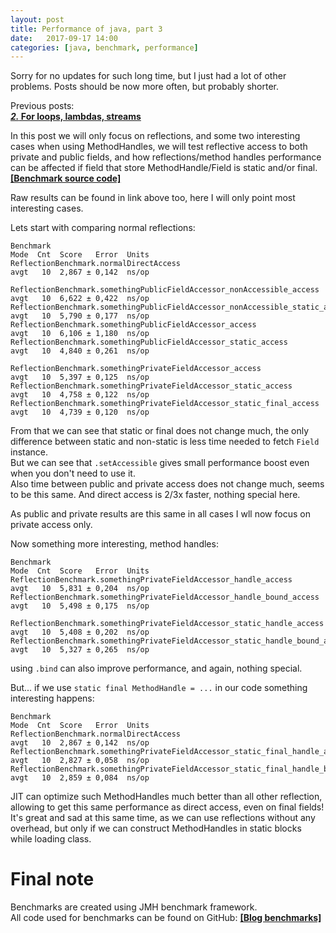 ```yaml
---
layout: post
title: Performance of java, part 3
date:   2017-09-17 14:00
categories: [java, benchmark, performance]
---
```


Sorry for no updates for such long time, but I just had a lot of other problems. Posts should be now more often, but probably shorter.

Previous posts:  
[***2.* For loops, lambdas, streams**](https://blog.gotofinal.com/java/benchmark/performance/2017/07/17/performance-of-java-2.html)

In this post we will only focus on reflections, and some two interesting cases when using MethodHandles, we will test reflective access to both private and public fields, and how reflections/method handles performance can be affected if field that store MethodHandle/Field is static and/or final.  
[**[Benchmark source code]**](https://github.com/GotoFinal/blog-benchmarks/blob/master/basic/src/main/java/com/gotofinal/blog/benchmark/part3/ReflectionBenchmark.java)  

Raw results can be found in link above too, here I will only point most interesting cases. 

Lets start with comparing normal reflections:
```
Benchmark                                                                           Mode  Cnt  Score   Error  Units
ReflectionBenchmark.normalDirectAccess                                              avgt   10  2,867 ± 0,142  ns/op

ReflectionBenchmark.somethingPublicFieldAccessor_nonAccessible_access               avgt   10  6,622 ± 0,422  ns/op
ReflectionBenchmark.somethingPublicFieldAccessor_nonAccessible_static_access        avgt   10  5,790 ± 0,177  ns/op
ReflectionBenchmark.somethingPublicFieldAccessor_access                             avgt   10  6,106 ± 1,180  ns/op
ReflectionBenchmark.somethingPublicFieldAccessor_static_access                      avgt   10  4,840 ± 0,261  ns/op

ReflectionBenchmark.somethingPrivateFieldAccessor_access                            avgt   10  5,397 ± 0,125  ns/op
ReflectionBenchmark.somethingPrivateFieldAccessor_static_access                     avgt   10  4,758 ± 0,122  ns/op
ReflectionBenchmark.somethingPrivateFieldAccessor_static_final_access               avgt   10  4,739 ± 0,120  ns/op
```
From that we can see that static or final does not change much, the only difference between static and non-static is less time needed to fetch `Field` instance.  
But we can see that `.setAccessible` gives small performance boost even when you don't need to use it.  
Also time between public and private access does not change much, seems to be this same.
And direct access is 2/3x faster, nothing special here.  

As public and private results are this same in all cases I wll now focus on private access only.

Now something more interesting, method handles:
```
Benchmark                                                                           Mode  Cnt  Score   Error  Units
ReflectionBenchmark.somethingPrivateFieldAccessor_handle_access                     avgt   10  5,831 ± 0,204  ns/op
ReflectionBenchmark.somethingPrivateFieldAccessor_handle_bound_access               avgt   10  5,498 ± 0,175  ns/op

ReflectionBenchmark.somethingPrivateFieldAccessor_static_handle_access              avgt   10  5,408 ± 0,202  ns/op
ReflectionBenchmark.somethingPrivateFieldAccessor_static_handle_bound_access        avgt   10  5,327 ± 0,265  ns/op
```
using `.bind` can also improve performance, and again, nothing special.

But... if we use `static final MethodHandle = ...` in our code something interesting happens:
```
Benchmark                                                                           Mode  Cnt  Score   Error  Units
ReflectionBenchmark.normalDirectAccess                                              avgt   10  2,867 ± 0,142  ns/op
ReflectionBenchmark.somethingPrivateFieldAccessor_static_final_handle_access        avgt   10  2,827 ± 0,058  ns/op
ReflectionBenchmark.somethingPrivateFieldAccessor_static_final_handle_bound_access  avgt   10  2,859 ± 0,084  ns/op
```
JIT can optimize such MethodHandles much better than all other reflection, allowing to get this same performance as direct access, even on final fields!  
It's great and sad at this same time, as we can use reflections without any overhead, but only if we can construct MethodHandles in static blocks while loading class.  

# Final note

Benchmarks are created using JMH benchmark framework.  
All code used for benchmarks can be found on GitHub: [**[Blog benchmarks]**](https://github.com/GotoFinal/blog-benchmarks)